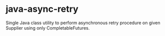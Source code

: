 # java-async-retry
Single Java class utility to perform asynchronous retry procedure on given Supplier using only CompletableFutures.

